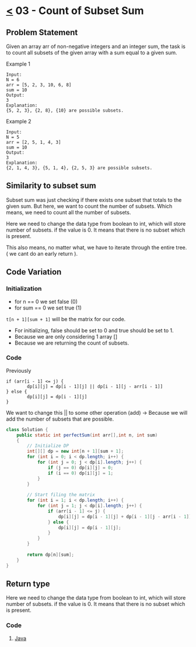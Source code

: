 # [<](../Readme.md) 03 - Count of Subset Sum

## Problem Statement
Given an array arr of non-negative integers and an integer sum, the task is to count all 
subsets of the given array with a sum equal to a given sum.

Example 1
```
Input: 
N = 6
arr = [5, 2, 3, 10, 6, 8]
sum = 10
Output: 
3
Explanation: 
{5, 2, 3}, {2, 8}, {10} are possible subsets.
```

Example 2
```
Input: 
N = 5
arr = [2, 5, 1, 4, 3]
sum = 10
Output: 
3
Explanation: 
{2, 1, 4, 3}, {5, 1, 4}, {2, 5, 3} are possible subsets.
```

## Similarity to subset sum
Subset sum was just checking if there exists one subset that totals to the given sum. 
But here, we want to count the number of subsets. Which means, we need to count all the number of subsets.

Here we need to change the data type from boolean to int, which will store number of subsets. if the value is 0.
It means that there is no subset which is present.

This also means, no matter what, we have to iterate through the entire tree. (  we cant do an early return ).

## Code Variation
### Initialization
- for n == 0 we set false (0)
- for sum == 0 we set true (1) 

`t[n + 1][sum + 1]` will be the matrix for our code.

- For initializing, false should be set to 0 and true should be set to 1.
- Because we are only considering 1 array []
- Because we are returning the count of subsets.

### Code
Previously
```
if (arr[i - 1] <= j) {
        dp[i][j] = dp[i - 1][j] || dp[i - 1][j - arr[i - 1]]
} else {
        dp[i][j] = dp[i - 1][j]
}
```

We want to change this || to some other operation (add) -> Because we will add the number of subsets that are possible.

```java
class Solution {
    public static int perfectSum(int arr[],int n, int sum)
    {
        // Initialize DP
        int[][] dp = new int[n + 1][sum + 1];
        for (int i = 0; i < dp.length; i++) {
            for (int j = 0; j < dp[i].length; j++) {
                if (j == 0) dp[i][j] = 0;
                if (i == 0) dp[i][j] = 1;
            }
        }
        
        // Start filing the matrix
        for (int i = 1; i < dp.length; i++) {
            for (int j = 1; j < dp[i].length; j++) {
                if (arr[i - 1] <= j) {
                    dp[i][j] = dp[i - 1][j] + dp[i - 1][j - arr[i - 1]];
                } else {
                    dp[i][j] = dp[i - 1][j];
                }
            }
        }
        
        return dp[n][sum];
    }
}
```

## Return type
Here we need to change the data type from boolean to int, which will store number of subsets. if the value is 0.
It means that there is no subset which is present.

### Code
1. [Java](./src/PerfectSum.java)
